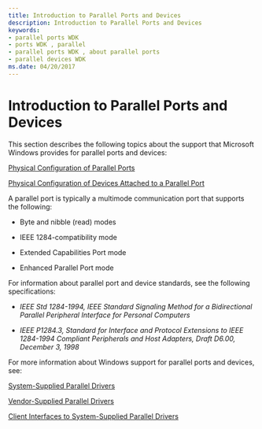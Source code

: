 ```yaml
---
title: Introduction to Parallel Ports and Devices
description: Introduction to Parallel Ports and Devices
keywords:
- parallel ports WDK
- ports WDK , parallel
- parallel ports WDK , about parallel ports
- parallel devices WDK
ms.date: 04/20/2017
---
```


# Introduction to Parallel Ports and Devices





This section describes the following topics about the support that Microsoft Windows provides for parallel ports and devices:

[Physical Configuration of Parallel Ports](physical-configuration-of-parallel-ports.md)

[Physical Configuration of Devices Attached to a Parallel Port](physical-configuration-of-devices-attached-to-a-parallel-port.md)

A parallel port is typically a multimode communication port that supports the following:

-   Byte and nibble (read) modes

-   IEEE 1284-compatibility mode

-   Extended Capabilities Port mode

-   Enhanced Parallel Port mode

For information about parallel port and device standards, see the following specifications:

-   *IEEE Std 1284-1994, IEEE Standard Signaling Method for a Bidirectional Parallel Peripheral Interface for Personal Computers*

-   *IEEE P1284.3, Standard for Interface and Protocol Extensions to IEEE 1284-1994 Compliant Peripherals and Host Adapters, Draft D6.00, December 3, 1998*

For more information about Windows support for parallel ports and devices, see:

[System-Supplied Parallel Drivers](system-supplied-parallel-drivers.md)

[Vendor-Supplied Parallel Drivers](vendor-supplied-parallel-drivers.md)

[Client Interfaces to System-Supplied Parallel Drivers](/windows-hardware/drivers/ddi/_parports)

 

